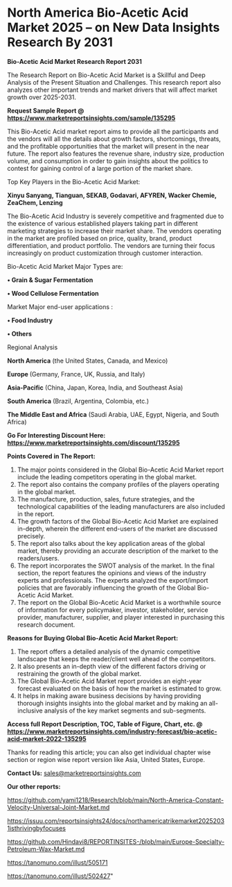 # North America Bio-Acetic Acid Market 2025 – on New Data Insights Research By 2031

<strong>Bio-Acetic Acid Market Research Report 2031</strong>

The Research Report on Bio-Acetic Acid Market is a Skillful and Deep Analysis of the Present Situation and Challenges. This research report also analyzes other important trends and market drivers that will affect market growth over 2025-2031.

<strong>Request Sample Report @ <a href=https://www.marketreportsinsights.com/sample/135295>https://www.marketreportsinsights.com/sample/135295</a></strong>

This Bio-Acetic Acid market report aims to provide all the participants and the vendors will all the details about growth factors, shortcomings, threats, and the profitable opportunities that the market will present in the near future. The report also features the revenue share, industry size, production volume, and consumption in order to gain insights about the politics to contest for gaining control of a large portion of the market share.

Top Key Players in the Bio-Acetic Acid Market:

<strong>Xinyu Sanyang, Tianguan, SEKAB, Godavari, AFYREN, Wacker Chemie, ZeaChem, Lenzing</strong>

The Bio-Acetic Acid Industry is severely competitive and fragmented due to the existence of various established players taking part in different marketing strategies to increase their market share. The vendors operating in the market are profiled based on price, quality, brand, product differentiation, and product portfolio. The vendors are turning their focus increasingly on product customization through customer interaction.

Bio-Acetic Acid Market Major Types are:

<strong>• Grain & Sugar Fermentation

• Wood Cellulose Fermentation</strong>

Market Major end-user applications :

<strong>• Food Industry

• Others</strong>

Regional Analysis

</u><strong><b>North America</b></strong> (the United States, Canada, and Mexico)

<strong><b>Europe </b></strong>(Germany, France, UK, Russia, and Italy)

<strong><b>Asia-Pacific</b></strong> (China, Japan, Korea, India, and Southeast Asia)

<strong><b>South America</b></strong> (Brazil, Argentina, Colombia, etc.)

<strong><b>The Middle East and Africa</b></strong> (Saudi Arabia, UAE, Egypt, Nigeria, and South Africa)

<strong>Go For Interesting Discount Here: <a href=https://www.marketreportsinsights.com/discount/135295>https://www.marketreportsinsights.com/discount/135295</a></strong>

<strong>Points Covered in The Report:</strong>
<ol>
  <li>The major points considered in the Global Bio-Acetic Acid Market report include the leading competitors operating in the global market.</li>
  <li>The report also contains the company profiles of the players operating in the global market.</li>
  <li>The manufacture, production, sales, future strategies, and the technological capabilities of the leading manufacturers are also included in the report.</li>
  <li>The growth factors of the Global Bio-Acetic Acid Market are explained in-depth, wherein the different end-users of the market are discussed precisely.</li>
  <li>The report also talks about the key application areas of the global market, thereby providing an accurate description of the market to the readers/users.</li>
  <li>The report incorporates the SWOT analysis of the market. In the final section, the report features the opinions and views of the industry experts and professionals. The experts analyzed the export/import policies that are favorably influencing the growth of the Global Bio-Acetic Acid Market.</li>
  <li>The report on the Global Bio-Acetic Acid Market is a worthwhile source of information for every policymaker, investor, stakeholder, service provider, manufacturer, supplier, and player interested in purchasing this research document.</li>
</ol>
<strong>Reasons for Buying Global Bio-Acetic Acid Market Report:</strong>

<ol>
  <li>The report offers a detailed analysis of the dynamic competitive landscape that keeps the reader/client well ahead of the competitors.</li>
  <li>It also presents an in-depth view of the different factors driving or restraining the growth of the global market.</li>
  <li>The Global Bio-Acetic Acid Market report provides an eight-year forecast evaluated on the basis of how the market is estimated to grow.</li>
  <li>It helps in making aware business decisions by having providing thorough insights insights into the global market and by making an all-inclusive analysis of the key market segments and sub-segments.</li>
</ol>
<strong>Access full Report Description, TOC, Table of Figure, Chart, etc. @ <a href=https://www.marketreportsinsights.com/industry-forecast/bio-acetic-acid-market-2022-135295>https://www.marketreportsinsights.com/industry-forecast/bio-acetic-acid-market-2022-135295</a></strong>


Thanks for reading this article; you can also get individual chapter wise section or region wise report version like Asia, United States, Europe.

<strong>Contact Us:</strong>
sales@marketreportsinsights.com

<strong>Our other reports:</strong>

<a href=https://github.com/yami1218/Research/blob/main/North-America-Constant-Velocity-Universal-Joint-Market.md>https://github.com/yami1218/Research/blob/main/North-America-Constant-Velocity-Universal-Joint-Market.md</a>

<a href=https://issuu.com/reportsinsights24/docs/northamericatrikemarket20252031isthrivingbyfocuses>https://issuu.com/reportsinsights24/docs/northamericatrikemarket20252031isthrivingbyfocuses</a>

<a href=https://github.com/Hindavi8/REPORTINSITES-/blob/main/Europe-Specialty-Petroleum-Wax-Market.md>https://github.com/Hindavi8/REPORTINSITES-/blob/main/Europe-Specialty-Petroleum-Wax-Market.md</a>

<a href=https://tanomuno.com/illust/505171>https://tanomuno.com/illust/505171</a>

<a href=https://tanomuno.com/illust/502427>https://tanomuno.com/illust/502427</a>"
